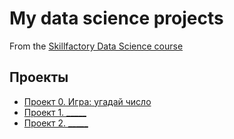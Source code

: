 # My data science projects
From the [Skillfactory Data Science course](https://skillfactory.ru/data-scientist-pro)

## Проекты

* [Проект 0. Игра: угадай число](https://github.com/zzz-Ivan-zzz/ds_remote/tree/main/project_0)
* [Проект 1. _____ ](_____)
* [Проект 2. _____ ](_____)